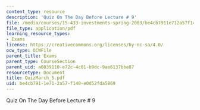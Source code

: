 ```yaml
---
content_type: resource
description: 'Quiz On The Day Before Lecture # 9'
file: /media/courses/15-433-investments-spring-2003/be4cb7911e712a57f140e0d52fda5869_QuizMarch_5.pdf
file_type: application/pdf
learning_resource_types:
- Exams
license: https://creativecommons.org/licenses/by-nc-sa/4.0/
ocw_type: OCWFile
parent_title: Exams
parent_type: CourseSection
parent_uid: a0839110-e72c-4c01-b9dc-9ae6137bbe87
resourcetype: Document
title: QuizMarch_5.pdf
uid: be4cb791-1e71-2a57-f140-e0d52fda5869
---
```

Quiz On The Day Before Lecture # 9